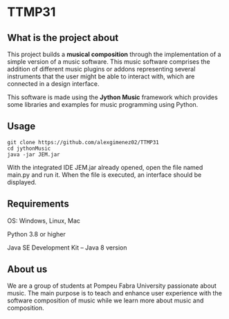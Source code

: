 # TTMP31

## What is the project about
This project builds a **musical composition** through the implementation of a simple version of a music software. This music software comprises the addition of different music plugins or addons representing several instruments that the user might be able to interact with, which are connected in a design interface.

This software is made using the **Jython Music** framework which provides some libraries and examples for music programming using Python.

## Usage
```
git clone https://github.com/alexgimenez02/TTMP31
cd jythonMusic
java -jar JEM.jar
```
With the integrated IDE JEM.jar already opened, open the file named main.py and run it.
When the file is executed, an interface should be displayed.

## Requirements 
OS: Windows, Linux, Mac

Python 3.8 or higher

Java SE Development Kit – Java 8 version

## About us
We are a group of students at Pompeu Fabra University passionate about music. The main purpose is to teach and enhance user experience with the software composition of music while we learn more about music and composition.
